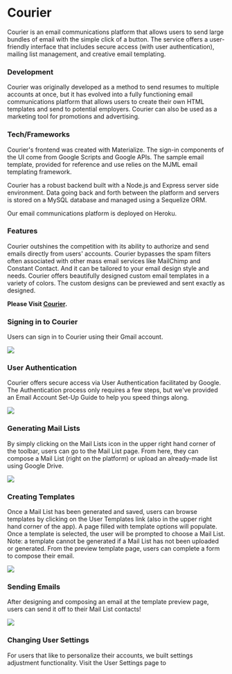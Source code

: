 # **Courier**

Courier is an email communications platform that allows users to send large bundles of email with the simple click of a button. The service offers a user-friendly interface that includes secure access (with user authentication), mailing list management, and creative email templating. 
 

### Development

Courier was originally developed as a method to send resumes to multiple accounts at once, but it has evolved into a fully functioning email communications platform that allows users to create their own HTML templates and send to potential employers. Courier can also be used as a marketing tool for promotions and advertising.


### Tech/Frameworks

Courier's frontend was created with Materialize. The sign-in components of the UI come from Google Scripts and Google APIs. The sample email template, provided for reference and use relies on the MJML email templating framework.

Courier has a robust backend built with a Node.js and Express server side environment. Data going back and forth between the platform and servers is stored on a MySQL database and managed using a Sequelize ORM. 

Our email communications platform is deployed on Heroku. 


### Features

Courier outshines the competition with its ability to authorize and send emails directly from users' accounts.  Courier bypasses the spam filters often associated with other mass email services like MailChimp and Constant Contact.  And it can be tailored to your email design style and needs. Courier offers beautifully designed custom email templates in a variety of colors. The custom designs can be previewed and sent exactly as designed.



**Please Visit [Courier](https://courier-heroku-app.herokuapp.com/).**


### Signing in to Courier
Users can sign in to Courier using their Gmail account. 

![](https://user-images.githubusercontent.com/38080854/46576437-3c53fe80-c97e-11e8-8647-14c90b20d048.png)


### User Authentication
Courier offers secure access via User Authentication facilitated by Google. The Authentication process only requires a few steps, but we've provided an Email Account Set-Up Guide to help you speed things along.

![](https://user-images.githubusercontent.com/38080854/46576445-555caf80-c97e-11e8-9f44-632c3186132a.png)


### Generating Mail Lists
By simply clicking on the Mail Lists icon in the upper right hand corner of the toolbar, users can go to the Mail List page. From here, they can compose a Mail List (right on the platform) or upload an already-made list using Google Drive.

![](https://user-images.githubusercontent.com/38080854/46576447-5a216380-c97e-11e8-8cd4-e897a944b3bf.png)

### Creating Templates
Once a Mail List has been generated and saved, users can browse templates by clicking on the User Templates link (also in the upper right hand corner of the app). A page filled with template options will populate. Once a template is selected, the user will be prompted to choose a Mail List. Note: a template cannot be generated if a Mail List has not been uploaded or generated. From the preview template page, users can complete a form to compose their email. 


![](https://user-images.githubusercontent.com/38080854/46576452-732a1480-c97e-11e8-8dde-b49a511a01aa.png)


### Sending Emails
After designing and composing an email at the template preview page, users can send it off to their Mail List contacts!

![](https://user-images.githubusercontent.com/38080854/46576454-81783080-c97e-11e8-9ed6-b3741acbf22f.png)


### Changing User Settings
For users that like to personalize their accounts, we built settings adjustment functionality. Visit the User Settings page to 


